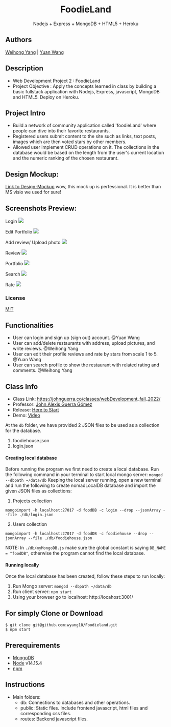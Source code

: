  
<h1 align="center">
FoodieLand
</h1>
<p align="center">
Nodejs + Express + MongoDB + HTML5 + Heroku
</p>

## Authors
[Weihong Yang](https://github.com/wyang10/foodieland) | [Yuan Wang](https://github.com/yuanwang) 

## Description
- Web Development Project 2 : FoodieLand
- Project Objective : Apply the concepts learned in class by building a basic fullstack application with Nodejs, Express, javascript, MongoDB and HTML5. Deploy on Heroku.

## Project Intro
- Build a network of community application called 'foodieLand' where people can dive into their favorite restaurants. 
- Registered users submit content to the site such as links, text posts, images which are then voted stars by other members. 
- Allowed user implement CRUD operations on it. The collections in the database would be based on the length from the user's current location and the numeric ranking of the chosen restaurant.

## Design Mockup:
[Link to Design-Mockup](Design-Mockup.pdf) wow, this mock up is perfessional. It is better than MS visio we used for sure! 

## Screenshots Preview:
Login
![](Screenshots/login.png)

Edit Portfolio
![](Screenshots/edit_portfolio.png)

Add review/ Upload photo
![](Screenshots/add_upload.png)



Review
![](Screenshots/review.png)

Portfolio
![](Screenshots/portfolio.png)

Search
![](Screenshots/search.png)

Rate
![](Screenshots/rate.png)


### License
[MIT](LICENSE)

## Functionalities
- User can login and sign up (sign out) account. @Yuan Wang
- User can add/delete restaurants with address, upload pictures, and write reviews. @Weihong Yang
- User can edit their profile reviews and rate by stars from scale 1 to 5. @Yuan Wang 
- User can search profile to show the restaurant with related rating and comments. @Weihong Yang

## Class Info
- Class Link: https://johnguerra.co/classes/webDevelopment_fall_2022/
- Professor: <a href="https://johnguerra.co/"> John Alexis Guerra Gómez </a>
- Release: <a href="https://bloodcurdling-crypt-94860.herokuapp.com/"> Here to Start </a>
- Demo: <a href="https://www.youtube.com/watch?v=bp1zdDSDM5o"> Video </a>



At the `db` folder, we have provided 2 JSON files to be used as a collection for the database.
1. foodiehouse.json
2. login.json

#### Creating local database
Before running the program we first need to create a local database.
Run the following command in your terminal to start local mongo server: `mongod --dbpath ~/data/db`
Keeping the local server running, open a new terminal and run the following to create nomadLocalDB database and import the given JSON files as collections:
1. Projects collection
```
mongoimport -h localhost:27017 -d foodDB -c login --drop --jsonArray --file ./db/login.json 
```
2. Users collection
```
mongoimport -h localhost:27017 -d foodDB -c foodiehouse --drop --jsonArray --file ./db/foodiehouse.json 
```
NOTE: In `./db/myMongoDB.js` make sure the global constant is saying `DB_NAME = "foodDB"`, otherwise the program cannot find the local database.

#### Running locally
Once the local database has been created, follow these steps to run locally:
1. Run Mongo server: `mongod --dbpath ~/data/db`
2. Run client server: `npm start`
3. Using your browser go to localhost: http://locahost:3001/

## For simply Clone or Download
```terminal
$ git clone git@github.com:wyang10/Foodieland.git
$ npm start

```

## Prerequirements
- [MongoDB](https://www.mongodb.com/3)
- [Node](https://nodejs.org/en/download/) v14.15.4
- [npm](https://nodejs.org/en/download/package-manager/)

## Instructions
- Main folders:
  * db: Connections to databases and other operations.
  * public: Static files. Include frontend javascript, html files and corresponding css files.
  * routes: Backend javascript files.


